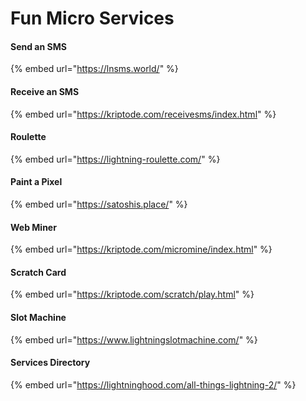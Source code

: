 # Fun Micro Services

#### Send an SMS

{% embed url="https://lnsms.world/" %}

#### Receive an SMS

{% embed url="https://kriptode.com/receivesms/index.html" %}

#### Roulette

{% embed url="https://lightning-roulette.com/" %}



#### Paint a Pixel

{% embed url="https://satoshis.place/" %}

#### Web Miner

{% embed url="https://kriptode.com/micromine/index.html" %}



#### Scratch Card

{% embed url="https://kriptode.com/scratch/play.html" %}



#### Slot Machine

{% embed url="https://www.lightningslotmachine.com/" %}

#### Services Directory

{% embed url="https://lightninghood.com/all-things-lightning-2/" %}

